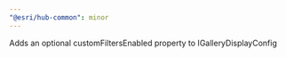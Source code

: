```yaml
---
"@esri/hub-common": minor
---
```


Adds an optional customFiltersEnabled property to IGalleryDisplayConfig
